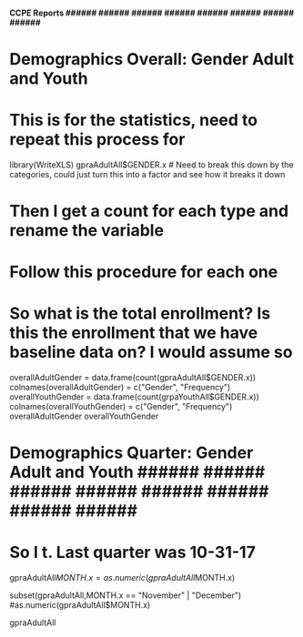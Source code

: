 #### CCPE Reports ######  ###### ###### ###### ###### ###### ###### ###### ######
# Demographics Overall: Gender Adult and Youth 

# This is for the  statistics, need to repeat this process for 
library(WriteXLS)
gpraAdultAll$GENDER.x # Need to break this down by the categories, could just turn this into a factor and see how it breaks it down
# Then I get a count for each type and rename the variable
# Follow this procedure for each one
# So what is the total enrollment?  Is this the enrollment that we have baseline data on? I would assume so 
overallAdultGender = data.frame(count(gpraAdultAll$GENDER.x))
colnames(overallAdultGender) = c("Gender", "Frequency")
overallYouthGender = data.frame(count(grpaYouthAll$GENDER.x))
colnames(overallYouthGender) = c("Gender", "Frequency")
overallAdultGender
overallYouthGender

# Demographics Quarter: Gender Adult and Youth ######  ###### ###### ###### ###### ###### ###### ###### ######
# So I t.  Last quarter was 10-31-17
gpraAdultAll$MONTH.x = as.numeric(gpraAdultAll$MONTH.x)

subset(gpraAdultAll,MONTH.x == "November" | "December")
#as.numeric(gpraAdultAll$MONTH.x)

gpraAdultAll
